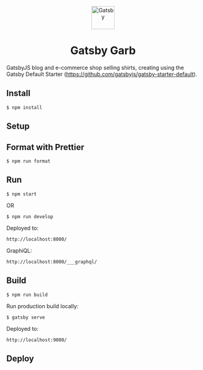 <p align="center">
  <a href="https://www.gatsbyjs.com">
    <img alt="Gatsby" src="https://www.gatsbyjs.com/Gatsby-Monogram.svg" width="60" />
  </a>
</p>
<h1 align="center">
  Gatsby Garb
</h1>

GatsbyJS blog and e-commerce shop selling shirts, creating using the Gatsby Default Starter (https://github.com/gatsbyjs/gatsby-starter-default).

## Install

    $ npm install

## Setup

## Format with Prettier

    $ npm run format

## Run

    $ npm start

OR

    $ npm run develop

Deployed to:

    http://localhost:8000/

GraphiQL:

    http://localhost:8000/___graphql/

## Build

    $ npm run build

Run production build locally:

    $ gatsby serve

Deployed to:

    http://localhost:9000/

## Deploy
